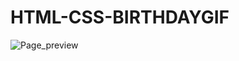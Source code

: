 # HTML-CSS-BIRTHDAYGIF

![Page_preview](https://github.com/Saiyoogeswaran/HTML-CSS-BIRTHDAYGIF/assets/113286663/cb62b80e-c89c-4851-99a3-2f7ebdcd40f4)
